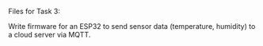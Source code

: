 Files for Task 3:

Write firmware for an ESP32 to send sensor data (temperature, humidity) to a cloud server via MQTT.
